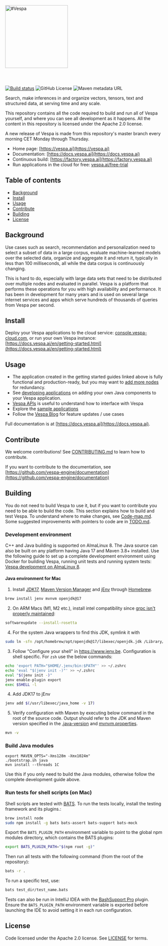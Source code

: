 <!-- Copyright Vespa.ai. Licensed under the terms of the Apache 2.0 license. See LICENSE in the project root. -->

<picture>
  <source media="(prefers-color-scheme: dark)" srcset="https://assets.vespa.ai/logos/Vespa-logo-green-RGB.svg">
  <source media="(prefers-color-scheme: light)" srcset="https://assets.vespa.ai/logos/Vespa-logo-dark-RGB.svg">
  <img alt="#Vespa" width="200" src="https://assets.vespa.ai/logos/Vespa-logo-dark-RGB.svg" style="margin-bottom: 25px;">
</picture>
<br/><br/>

[![Build status](https://badge.buildkite.com/34f7cb35b91da4f929794c5fd7aa722fc15ca0224ad240270b.svg)](https://buildkite.com/vespaai/vespa-engine-vespa)
![GitHub License](https://img.shields.io/github/license/vespa-engine/vespa)
![Maven metadata URL](https://img.shields.io/maven-metadata/v?metadataUrl=https%3A%2F%2Frepo1.maven.org%2Fmaven2%2Fcom%2Fyahoo%2Fvespa%2Fparent%2Fmaven-metadata.xml)



Search, make inferences in and organize vectors, tensors, text and structured data, at serving time and any scale.

This repository contains all the code required to build and run all of Vespa yourself,
and where you can see all development as it happens.
All the content in this repository is licensed under the Apache 2.0 license.

A new release of Vespa is made from this repository's master branch every morning CET Monday through Thursday.

- Home page: [https://vespa.ai](https://vespa.ai)
- Documentation: [https://docs.vespa.ai](https://docs.vespa.ai)
- Continuous build: [https://factory.vespa.ai](https://factory.vespa.ai)
- Run applications in the cloud for free: [vespa.ai/free-trial](https://vespa.ai/free-trial/)

## Table of contents

- [Background](#background)
- [Install](#install)
- [Usage](#usage)
- [Contribute](#contribute)
- [Building](#building)
- [License](#license)

## Background

Use cases such as search, recommendation and personalization need to select a subset of data in a large corpus,
evaluate machine-learned models over the selected data, organize and aggregate it and return it, typically in less
than 100 milliseconds, all while the data corpus is continuously changing.

This is hard to do, especially with large data sets that need to be distributed over multiple nodes and evaluated in
parallel. Vespa is a platform that performs these operations for you with high availability and performance.
It has been in development for many years and is used on several large internet services and apps which serve
hundreds of thousands of queries from Vespa per second.

## Install

Deploy your Vespa applications to the cloud service: [console.vespa-cloud.com](https://console.vespa-cloud.com/),
or run your own Vespa instance: [https://docs.vespa.ai/en/getting-started.html](https://docs.vespa.ai/en/getting-started.html)

## Usage

- The application created in the getting started guides linked above is fully functional and production-ready, but you may want to [add more nodes](https://docs.vespa.ai/en/multinode-systems.html) for redundancy.
- See [developing applications](https://docs.vespa.ai/en/developer-guide.html) on adding your own Java components to your Vespa application.
- [Vespa APIs](https://docs.vespa.ai/en/api.html) is useful to understand how to interface with Vespa
- Explore the [sample applications](https://github.com/vespa-engine/sample-apps/tree/master)
- Follow the [Vespa Blog](https://blog.vespa.ai/) for feature updates / use cases

Full documentation is at [https://docs.vespa.ai](https://docs.vespa.ai).

## Contribute

We welcome contributions! See [CONTRIBUTING.md](CONTRIBUTING.md) to learn how to contribute.

If you want to contribute to the documentation, see
[https://github.com/vespa-engine/documentation](https://github.com/vespa-engine/documentation)

## Building

You do not need to build Vespa to use it, but if you want to contribute you need to be able to build the code.
This section explains how to build and test Vespa. To understand where to make changes, see [Code-map.md](Code-map.md).
Some suggested improvements with pointers to code are in [TODO.md](TODO.md).

### Development environment

C++ and Java building is supported on AlmaLinux 8.
The Java source can also be built on any platform having Java 17 and Maven 3.8+ installed.
Use the following guide to set up a complete development environment using Docker
for building Vespa, running unit tests and running system tests:
[Vespa development on AlmaLinux 8](https://github.com/vespa-engine/docker-image-dev#vespa-development-on-almalinux-8).

#### Java environment for Mac
1. Install [JDK17](https://openjdk.org/projects/jdk/17/), 
   [Maven Version Manager](https://bitbucket.org/mjensen/mvnvm/src/master/) and [jEnv](https://www.jenv.be)
   through [Homebrew](https://brew.sh/).
```sh
brew install jenv mvnvm openjdk@17
```

2. On ARM Macs (M1, M2 etc.), install intel compatibility since [grpc isn't properly maintained](https://github.com/grpc/grpc-java/issues/7690): 

```sh
softwareupdate --install-rosetta
```

4. For the system Java wrappers to find this JDK, symlink it with
```sh
sudo ln -sfn /opt/homebrew/opt/openjdk@17/libexec/openjdk.jdk /Library/Java/JavaVirtualMachines/openjdk-17.jdk
```

3. Follow "Configure your shell" in https://www.jenv.be. Configuration is shell specific. For `zsh` use the below commands:
```sh
echo 'export PATH="$HOME/.jenv/bin:$PATH"' >> ~/.zshrc
echo 'eval "$(jenv init -)"' >> ~/.zshrc
eval "$(jenv init -)"
jenv enable-plugin export
exec $SHELL -l
```

4. Add JDK17 to jEnv
```sh
jenv add $(/usr/libexec/java_home -v 17)
```

5. Verify configuration with Maven by executing below command in the root of the source code.
   Output should refer to the JDK and Maven version specified in the [.java-version](.java-version) and [mvnvm.properties](mvnvm.properties).
```sh
mvn -v
```

### Build Java modules

    export MAVEN_OPTS="-Xms128m -Xmx1024m"
    ./bootstrap.sh java
    mvn install --threads 1C

Use this if you only need to build the Java modules, otherwise follow the complete development guide above.

### Run tests for shell scripts (on Mac)
Shell scripts are tested with [BATS](https://bats-core.readthedocs.io/en/stable/).
To run the tests locally, install the testing framework and its plugins.:
```bash
brew install node
sudo npm install -g bats bats-assert bats-support bats-mock
```
Export the `BATS_PLUGIN_PATH` environment variable to point to the global npm modules directory, which contains the BATS plugins:
```bash
export BATS_PLUGIN_PATH="$(npm root -g)"
```
Then run all tests with the following command (from the root of the repository):
```bash
bats -r .
```
To run a specific test, use:
```bash
bats test_dir/test_name.bats
```
Tests can also be run in IntelliJ IDEA with the [BashSupport Pro](https://plugins.jetbrains.com/plugin/13841-bashsupport-pro)
plugin. Ensure the `BATS_PLUGIN_PATH` environment variable is exported before launching the IDE
to avoid setting it in each run configuration.

## License

Code licensed under the Apache 2.0 license. See [LICENSE](LICENSE) for terms.
